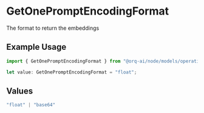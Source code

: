 # GetOnePromptEncodingFormat

The format to return the embeddings

## Example Usage

```typescript
import { GetOnePromptEncodingFormat } from "@orq-ai/node/models/operations";

let value: GetOnePromptEncodingFormat = "float";
```

## Values

```typescript
"float" | "base64"
```
